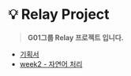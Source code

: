 # 💡 Relay Project

> **G01그룹 Relay 프로젝트 입니다.**  

* [기획서](./planning/README.md)  
* [week2 - 자연어 처리](./week2)
